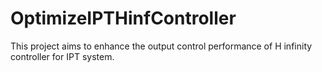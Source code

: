 # OptimizeIPTHinfController
This project aims to enhance the output control performance of H infinity controller for IPT system. 
